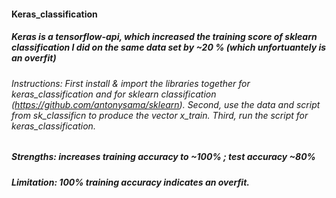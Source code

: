 #### Keras_classification 
##### Keras is a tensorflow-api, which increased the training score of sklearn classification I did on the same data set by ~20 % (which unfortuantely is an overfit)
###### Instructions: First install & import the libraries together for keras_classification and for sklearn classification (https://github.com/antonysama/sklearn). Second, use the data and script from sk_classificn to produce the vector x_train. Third, run the script for keras_classification. 
#####  Strengths: increases training accuracy to ~100% ; test accuracy  ~80% 
#####  Limitation: 100% training accuracy indicates an overfit.

